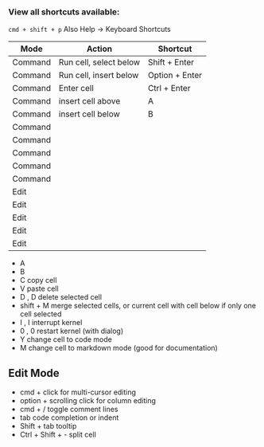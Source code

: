 

### View all shortcuts available:
`cmd + shift + p`
Also Help -> Keyboard Shortcuts

|Mode  	|Action  	|Shortcut 	|
|---	|---	|---	|
|Command  	|Run cell, select below  	|Shift + Enter 	|
|Command  	|Run cell, insert below  	|Option + Enter 	|
|Command  	|Enter cell  	|Ctrl + Enter  	|
|Command  	|insert cell above  	|A  	|
|Command  	|insert cell below  	|B  	|
|Command  	|  	|  	|
|Command  	|  	|  	|
|Command  	|  	|  	|
|Command  	|  	|  	|
|Command  	|  	|  	|
|Edit  	|  	|  	|
|Edit  	|  	|  	|
|Edit  	|  	|  	|
|Edit  	|  	|  	|
|Edit  	|  	|  	|


* A 
* B 
* C copy cell
* V paste cell
* D , D delete selected cell
* shift + M merge selected cells, or current cell with cell below if only one cell selected
* I , I interrupt kernel
* 0 , 0 restart kernel (with dialog)
* Y change cell to code mode
* M change cell to markdown mode (good for documentation)

## Edit Mode
* cmd + click for multi-cursor editing
* option + scrolling click for column editing
* cmd + / toggle comment lines
* tab code completion or indent
* Shift + tab tooltip
* Ctrl + Shift + - split cell
